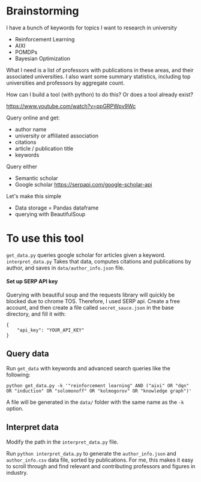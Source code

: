 # Brainstorming

I have a bunch of keywords for topics I want to research in university
 - Reinforcement Learning
 - AIXI
 - POMDPs
 - Bayesian Optimization

What I need is a list of professors with publications in these areas, and their associated universities. I also want some summary statistics, including top universities and professors by aggregate count.

How can I build a tool (with python) to do this? Or does a tool already exist?

https://www.youtube.com/watch?v=ppGRPWpv9Wc 

Query online and get:
 - author name
 - university or affiliated association
 - citations
 - article / publication title
 - keywords

Query either
 - Semantic scholar
 - Google scholar https://serpapi.com/google-scholar-api 



Let's make this simple
 - Data storage = Pandas dataframe
 - querying with BeautifulSoup

# To use this tool

```get_data.py``` queries google scholar for articles given a keyword.
```interpret_data.py``` Takes that data, computes citations and publications by author, and saves in ```data/author_info.json``` file.

#### Set up SERP API key

Querying with beautiful soup and the requests library will quickly be blocked due to chrome TOS. Therefore, I used SERP api. Create a free account, and then create a file called ```secret_sauce.json``` in the base directory, and fill it with:

```
{
    "api_key": "YOUR_API_KEY"
}
```

## Query data

Run ```get_data``` with keywords and advanced search queries like the following:

```
python get_data.py -k '"reinforcement learning" AND ("aixi" OR "dqn" OR "induction" OR "solomonoff" OR "kolmogorov" OR "knowledge graph")'
```

A file will be generated in the ```data/``` folder with the same name as the ```-k``` option.

## Interpret data

Modify the path in the ```interpret_data.py``` file.

Run ```python interpret_data.py``` to generate the ```author_info.json``` and ```author_info.csv``` data file, sorted by publications. For me, this makes it easy to scroll through and find relevant and contributing professors and figures in industry.